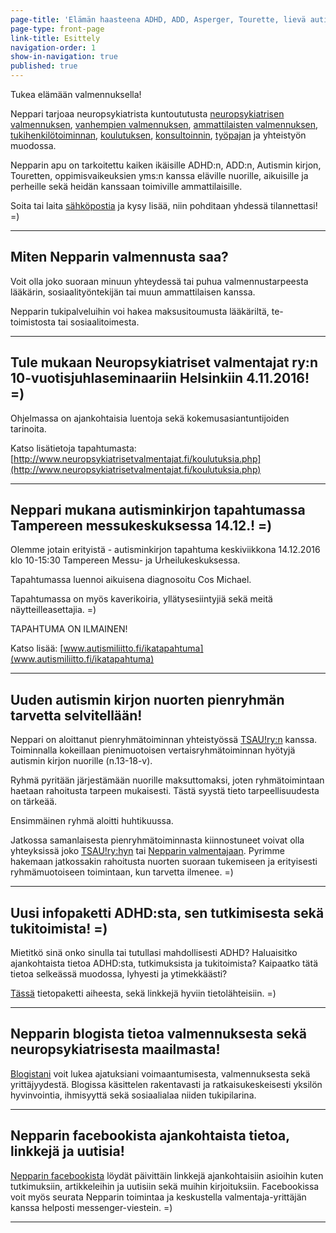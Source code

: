```yaml
---
page-title: 'Elämän haasteena ADHD, ADD, Asperger, Tourette, lievä autismi?'
page-type: front-page
link-title: Esittely
navigation-order: 1
show-in-navigation: true
published: true
---
```













Tukea elämään valmennuksella!

Neppari tarjoaa neuropsykiatrista kuntoututusta [neuropsykiatrisen valmennuksen](/valmennus), [vanhempien valmennuksen](/vanhempien-valmennus/), [ammattilaisten valmennuksen](/ammattilaisten-valmennus/), [tukihenkilötoiminnan](/ammatillinen-tukihenkilotoiminta), [koulutuksen](/konsultointi-koulutus-tyopaja/), [konsultoinnin](/konsultointi-koulutus-tyopaja/), [työpajan](/konsultointi-koulutus-tyopaja/) ja yhteistyön muodossa.

Nepparin apu on tarkoitettu kaiken ikäisille ADHD:n, ADD:n, Autismin kirjon, Touretten, oppimisvaikeuksien yms:n kanssa eläville nuorille, aikuisille ja perheille sekä heidän kanssaan toimiville ammattilaisille.

Soita tai laita [sähköpostia](/ota-yhteytta) ja kysy lisää, niin pohditaan yhdessä tilannettasi! =)

___

## Miten Nepparin valmennusta saa?

Voit olla joko suoraan minuun yhteydessä tai puhua valmennustarpeesta lääkärin, sosiaalityöntekijän tai muun ammattilaisen kanssa.

Nepparin tukipalveluihin voi hakea maksusitoumusta lääkäriltä, te-toimistosta tai sosiaalitoimesta.

___


## Tule mukaan Neuropsykiatriset valmentajat ry:n 10-vuotisjuhlaseminaariin Helsinkiin 4.11.2016! =)

Ohjelmassa on ajankohtaisia luentoja sekä kokemusasiantuntijoiden tarinoita.

Katso lisätietoja tapahtumasta: [http://www.neuropsykiatrisetvalmentajat.fi/koulutuksia.php](http://www.neuropsykiatrisetvalmentajat.fi/koulutuksia.php)

___


## Neppari mukana autisminkirjon tapahtumassa Tampereen messukeskuksessa 14.12.! =)

Olemme jotain erityistä - autisminkirjon tapahtuma keskiviikkona 14.12.2016 klo 10-15:30 Tampereen Messu- ja Urheilukeskuksessa.

Tapahtumassa luennoi aikuisena diagnosoitu Cos Michael.

Tapahtumassa on myös kaverikoiria, yllätysesiintyjiä sekä meitä näytteilleasettajia. =)

TAPAHTUMA ON ILMAINEN!

Katso lisää: [www.autismiliitto.fi/ikatapahtuma](www.autismiliitto.fi/ikatapahtuma)

___

## Uuden autismin kirjon nuorten pienryhmän tarvetta selvitellään!

Neppari on aloittanut pienryhmätoiminnan yhteistyössä [TSAU!ry:n](http://www.tsau.net/) kanssa.
Toiminnalla kokeillaan pienimuotoisen vertaisryhmätoiminnan hyötyjä autismin kirjon nuorille (n.13-18-v).

Ryhmä pyritään järjestämään nuorille maksuttomaksi, joten ryhmätoimintaan haetaan rahoitusta tarpeen mukaisesti. Tästä syystä tieto tarpeellisuudesta on tärkeää.

Ensimmäinen ryhmä aloitti huhtikuussa.

Jatkossa samanlaisesta pienryhmätoiminnasta kiinnostuneet voivat olla yhteyksissä joko [TSAU!ry:hyn](http://www.tsau.net/) tai [Nepparin valmentajaan](/ota-yhteytta). Pyrimme hakemaan jatkossakin rahoitusta nuorten suoraan tukemiseen ja erityisesti ryhmämuotoiseen toimintaan, kun tarvetta ilmenee. =)

___

## Uusi infopaketti ADHD:sta, sen tutkimisesta sekä tukitoimista! =)

Mietitkö sinä onko sinulla tai tutullasi mahdollisesti ADHD?
Haluaisitko ajankohtaista tietoa ADHD:sta, tutkimuksista ja tukitoimista?
Kaipaatko tätä tietoa selkeässä muodossa, lyhyesti ja ytimekkäästi?

[Tässä](/pieni-adhd-infopaketti) tietopaketti aiheesta, sekä linkkejä hyviin tietolähteisiin. =)

___

## Nepparin blogista tietoa valmennuksesta sekä neuropsykiatrisesta maailmasta!

[Blogistani](/blogi) voit lukea ajatuksiani voimaantumisesta, valmennuksesta sekä yrittäjyydestä. Blogissa käsittelen rakentavasti ja ratkaisukeskeisesti yksilön hyvinvointia, ihmisyyttä sekä sosiaalialaa niiden tukipilarina.

___

## Nepparin facebookista ajankohtaista tietoa, linkkejä ja uutisia!

[Nepparin facebookista](https://facebook.com/valmennuskeskus.neppari) löydät päivittäin linkkejä ajankohtaisiin asioihin kuten tutkimuksiin, artikkeleihin ja uutisiin sekä muihin kirjoituksiin. Facebookissa voit myös seurata Nepparin toimintaa ja keskustella valmentaja-yrittäjän kanssa helposti messenger-viestein. =)

___